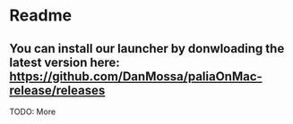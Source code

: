 # Readme

## You can install our launcher by donwloading the latest version here: https://github.com/DanMossa/paliaOnMac-release/releases

TODO: More
